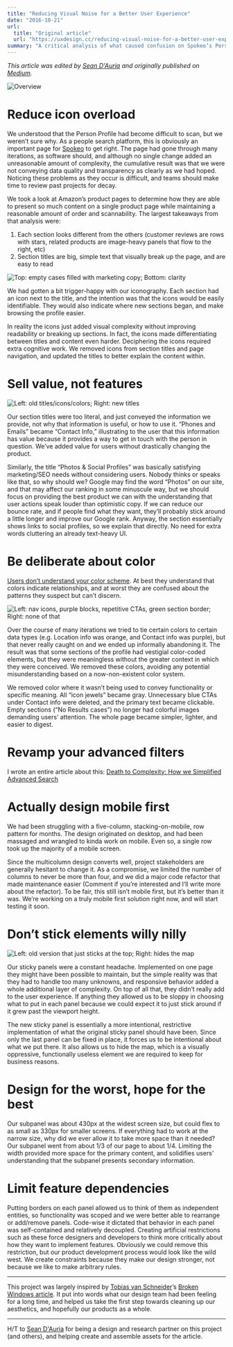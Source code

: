 ```yaml
---
title: "Reducing Visual Noise for a Better User Experience"
date: "2016-10-21"
url:
  title: "Original article"
  url: "https://uxdesign.cc/reducing-visual-noise-for-a-better-user-experience-ae3407ff9c99"
summary: "A critical analysis of what caused confusion on Spokeo’s Person Profiles, and the changes we made to improve our most data-dense product page."
---
```


<Notice>

_This article was edited by [Sean D'Auria](https://www.seandauria.com/) and originally published on [Medium](https://uxdesign.cc/reducing-visual-noise-for-a-better-user-experience-ae3407ff9c99)._

</Notice>

![Overview](/images/articles/reducing-visual-noise/overview.png)

# Reduce icon overload

We understood that the Person Profile had become difficult to scan, but we weren’t sure why. As a people search platform, this is obviously an important page for [Spokeo](http://spokeo.com/) to get right. The page had gone through many iterations, as software should, and although no single change added an unreasonable amount of complexity, the cumulative result was that we were not conveying data quality and transparency as clearly as we had hoped. Noticing these problems as they occur is difficult, and teams should make time to review past projects for decay.

We took a look at Amazon’s product pages to determine how they are able to present so much content on a single product page while maintaining a reasonable amount of order and scannability. The largest takeaways from that analysis were:

1. Each section looks different from the others (customer reviews are rows with stars, related products are image-heavy panels that flow to the right, etc)
1. Section titles are big, simple text that visually break up the page, and are easy to read

![Top: empty cases filled with marketing copy; Bottom: clarity](/images/articles/reducing-visual-noise/icons.png)

We had gotten a bit trigger-happy with our iconography. Each section had an icon next to the title, and the intention was that the icons would be easily identifiable. They would also indicate where new sections began, and make browsing the profile easier.

In reality the icons just added visual complexity without improving readability or breaking up sections. In fact, the icons made differentiating between titles and content even harder. Deciphering the icons required extra cognitive work. We removed icons from section titles and page navigation, and updated the titles to better explain the content within.

# Sell value, not features

![Left: old titles/icons/colors; Right: new titles](/images/articles/reducing-visual-noise/value.png)

Our section titles were too literal, and just conveyed the information we provide, not why that information is useful, or how to use it. “Phones and Emails” became “Contact Info,” illustrating to the user that this information has value because it provides a way to get in touch with the person in question. We’ve added value for users without drastically changing the product.

Similarly, the title “Photos & Social Profiles” was basically satisfying marketing/SEO needs without considering users. Nobody thinks or speaks like that, so why should we? Google may find the word “Photos” on our site, and that may affect our ranking in some minuscule way, but we should focus on providing the best product we can with the understanding that user actions speak louder than optimistic copy. If we can reduce our bounce rate, and if people find what they want, they’ll probably stick around a little longer and improve our Google rank. Anyway, the section essentially shows links to social profiles, so we explain that directly. No need for extra words cluttering an already text-heavy UI.

# Be deliberate about color

[Users don’t understand your color scheme](https://medium.com/radical-ux/nine-nasty-ux-truths-83b30ea94355#.tlf2tdbew). At best they understand that colors indicate relationships, and at worst they are confused about the patterns they suspect but can’t discern.

![Left: nav icons, purple blocks, repetitive CTAs, green section border; Right: none of that](/images/articles/reducing-visual-noise/color.jpeg)

Over the course of many iterations we tried to tie certain colors to certain data types (e.g. Location info was orange, and Contact info was purple), but that never really caught on and we ended up informally abandoning it. The result was that some sections of the profile had vestigial color-coded elements, but they were meaningless without the greater context in which they were conceived. We removed these colors, avoiding any potential misunderstanding based on a now-non-existent color system.

We removed color where it wasn’t being used to convey functionality or specific meaning. All “icon jewels” became gray. Unnecessary blue CTAs under Contact info were deleted, and the primary text became clickable. Empty sections (“No Results cases”) no longer had colorful images demanding users’ attention. The whole page became simpler, lighter, and easier to digest.

# Revamp your advanced filters

I wrote an entire article about this: [Death to Complexity: How we Simplified Advanced Search](/articles/death-to-complexity)

# Actually design mobile first

We had been struggling with a five-column, stacking-on-mobile, row pattern for months. The design originated on desktop, and had been massaged and wrangled to kinda work on mobile. Even so, a single row took up the majority of a mobile screen.

Since the multicolumn design converts well, project stakeholders are generally hesitant to change it. As a compromise, we limited the number of columns to never be more than four, and we did a major code refactor that made maintenance easier (Comment if you’re interested and I‘ll write more about the refactor). To be fair, this still isn’t mobile first, but it’s better than it was. We’re working on a truly mobile first solution right now, and will start testing it soon.

# Don’t stick elements willy nilly

![Left: old version that just sticks at the top; Right: hides the map](/images/articles/reducing-visual-noise/sticky.gif)

Our sticky panels were a constant headache. Implemented on one page they might have been possible to maintain, but the simple reality was that they had to handle too many unknowns, and responsive behavior added a whole additional layer of complexity. On top of all that, they didn’t really add to the user experience. If anything they allowed us to be sloppy in choosing what to put in each panel because we could expect it to just stick around if it grew past the viewport height.

The new sticky panel is essentially a more intentional, restrictive implementation of what the original sticky panel should have been. Since only the last panel can be fixed in place, it forces us to be intentional about what we put there. It also allows us to hide the map, which is a visually oppressive, functionally useless element we are required to keep for business reasons.

# Design for the worst, hope for the best

Our subpanel was about 430px at the widest screen size, but could flex to as small as 330px for smaller screens. If everything had to work at the narrow size, why did we ever allow it to take more space than it needed? Our subpanel went from about 1/3 of our page to about 1/4. Limiting the width provided more space for the primary content, and solidifies users’ understanding that the subpanel presents secondary information.

# Limit feature dependencies

Putting borders on each panel allowed us to think of them as independent entities, so functionality was scoped and we were better able to rearrange or add/remove panels. Code-wise it dictated that behavior in each panel was self-contained and relatively decoupled. Creating artificial restrictions such as these force designers and developers to think more critically about how they want to implement features. Obviously we could remove this restriction, but our product development process would look like the wild west. We create constraints because they make our design stronger, not because we like to make arbitrary rules.

---

This project was largely inspired by [Tobias van Schneider](https://vanschneider.medium.com/)’s [Broken Windows article](https://medium.com/desk-of-van-schneider/the-broken-window-theory-in-design-product-development-93765be7349#.cvlxbxbd1). It put into words what our design team had been feeling for a long time, and helped us take the first step towards cleaning up our aesthetics, and hopefully our products as a whole.

---

H/T to [Sean D'Auria](https://www.seandauria.com/) for being a design and research partner on this project (and others), and helping create and assemble assets for the article.
